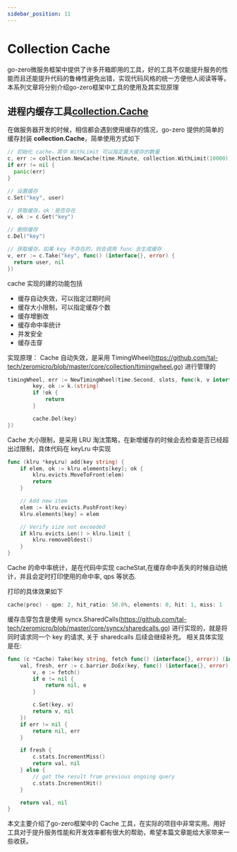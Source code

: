 ```yaml
---
sidebar_position: 11
---
```


# Collection Cache

go-zero微服务框架中提供了许多开箱即用的工具，好的工具不仅能提升服务的性能而且还能提升代码的鲁棒性避免出错，实现代码风格的统一方便他人阅读等等，本系列文章将分别介绍go-zero框架中工具的使用及其实现原理  

## 进程内缓存工具[collection.Cache](https://github.com/zeromicro/go-zero/tree/master/core/collection/cache.go)

在做服务器开发的时候，相信都会遇到使用缓存的情况，go-zero 提供的简单的缓存封装 **collection.Cache**，简单使用方式如下

```go
// 初始化 cache，其中 WithLimit 可以指定最大缓存的数量
c, err := collection.NewCache(time.Minute, collection.WithLimit(10000))
if err != nil {
  panic(err)
}

// 设置缓存
c.Set("key", user)

// 获取缓存，ok：是否存在
v, ok := c.Get("key")

// 删除缓存
c.Del("key")

// 获取缓存，如果 key 不存在的，则会调用 func 去生成缓存
v, err := c.Take("key", func() (interface{}, error) {
  return user, nil
})
```

cache 实现的建的功能包括

* 缓存自动失效，可以指定过期时间
* 缓存大小限制，可以指定缓存个数
* 缓存增删改
* 缓存命中率统计
* 并发安全
* 缓存击穿

实现原理：
Cache 自动失效，是采用 TimingWheel(https://github.com/tal-tech/zeromicro/blob/master/core/collection/timingwheel.go) 进行管理的

``` go
timingWheel, err := NewTimingWheel(time.Second, slots, func(k, v interface{}) {
		key, ok := k.(string)
		if !ok {
			return
		}

		cache.Del(key)
})
```

Cache 大小限制，是采用 LRU 淘汰策略，在新增缓存的时候会去检查是否已经超出过限制，具体代码在 keyLru 中实现

``` go
func (klru *keyLru) add(key string) {
	if elem, ok := klru.elements[key]; ok {
		klru.evicts.MoveToFront(elem)
		return
	}

	// Add new item
	elem := klru.evicts.PushFront(key)
	klru.elements[key] = elem

	// Verify size not exceeded
	if klru.evicts.Len() > klru.limit {
		klru.removeOldest()
	}
}
```

Cache 的命中率统计，是在代码中实现 cacheStat,在缓存命中丢失的时候自动统计，并且会定时打印使用的命中率, qps 等状态.

打印的具体效果如下

```go
cache(proc) - qpm: 2, hit_ratio: 50.0%, elements: 0, hit: 1, miss: 1
```

缓存击穿包含是使用 syncx.SharedCalls(https://github.com/tal-tech/zeromicro/blob/master/core/syncx/sharedcalls.go) 进行实现的，就是将同时请求同一个 key 的请求, 关于 sharedcalls 后续会继续补充。 相关具体实现是在:

```go
func (c *Cache) Take(key string, fetch func() (interface{}, error)) (interface{}, error) {
	val, fresh, err := c.barrier.DoEx(key, func() (interface{}, error) {
		v, e := fetch()
		if e != nil {
			return nil, e
		}

		c.Set(key, v)
		return v, nil
	})
	if err != nil {
		return nil, err
	}

	if fresh {
		c.stats.IncrementMiss()
		return val, nil
	} else {
		// got the result from previous ongoing query
		c.stats.IncrementHit()
	}

	return val, nil
}
```

本文主要介绍了go-zero框架中的 Cache 工具，在实际的项目中非常实用。用好工具对于提升服务性能和开发效率都有很大的帮助，希望本篇文章能给大家带来一些收获。
